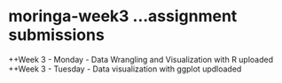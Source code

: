 # moringa-week3 ...assignment submissions
++Week 3 - Monday - Data Wrangling and Visualization with R uploaded <br />
++Week 3 - Tuesday - Data visualization with ggplot updloaded 
